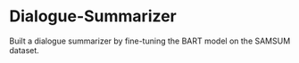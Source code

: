# Dialogue-Summarizer
Built a  dialogue summarizer by fine-tuning the BART model on the SAMSUM dataset.
